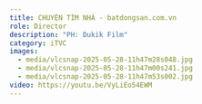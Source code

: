 ```yaml
---
title: CHUYỆN TÌM NHÀ - batdongsan.com.vn
role: Director
description: "PH: Dukik Film"
category: iTVC
images:
  - media/vlcsnap-2025-05-28-11h47m28s048.jpg
  - media/vlcsnap-2025-05-28-11h47m00s241.jpg
  - media/vlcsnap-2025-05-28-11h47m53s002.jpg
video: https://youtu.be/VyLiEo54EWM
---
```

